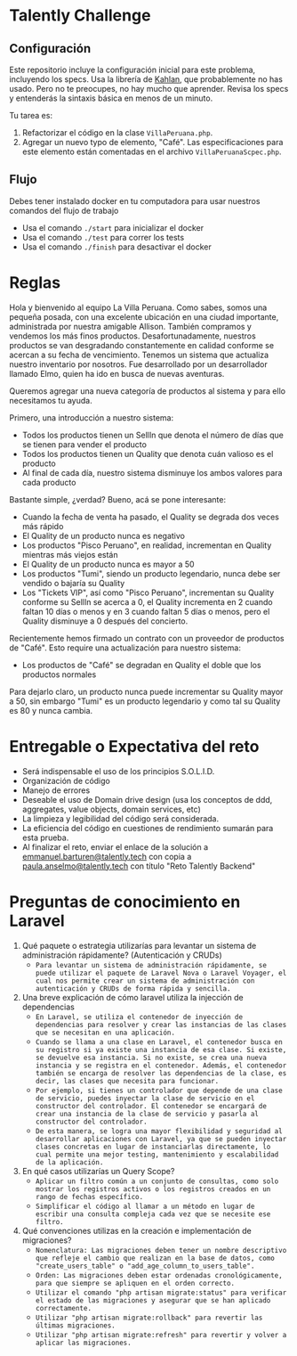 # Talently Challenge

## Configuración

Este repositorio incluye la configuración inicial para este problema, incluyendo los specs. Usa la librería de [Kahlan](http://kahlan.readthedocs.org/en/latest/), que probablemente no has usado. Pero no te preocupes, no hay mucho que aprender. Revisa los specs y entenderás la sintaxis básica en menos de un minuto.

Tu tarea es:

1. Refactorizar el código en la clase `VillaPeruana.php`.
2. Agregar un nuevo typo de elemento, "Café". Las especificaciones para este elemento están comentadas en el archivo `VillaPeruanaScpec.php`.

## Flujo

Debes tener instalado docker en tu computadora para usar nuestros comandos del flujo de trabajo

- Usa el comando `./start` para inicializar el docker
- Usa el comando `./test` para correr los tests
- Usa el comando `./finish` para desactivar el docker

# Reglas

Hola y bienvenido al equipo La Villa Peruana. Como sabes, somos una pequeña posada, con una excelente ubicación en una ciudad importante, administrada por nuestra amigable Allison. También compramos y vendemos los más finos productos. Desafortunadamente, nuestros productos se van desgradando constantemente en calidad conforme se acercan a su fecha de vencimiento. Tenemos un sistema que actualiza nuestro inventario por nosotros. Fue desarrollado por un desarrollador llamado Elmo, quien ha ido en busca de nuevas aventuras.

Queremos agregar una nueva categoría de productos al sistema y para ello necesitamos tu ayuda.

Primero, una introducción a nuestro sistema:

- Todos los productos tienen un SellIn que denota el número de días que se tienen para vender el producto
- Todos los productos tienen un Quality que denota cuán valioso es el producto
- Al final de cada día, nuestro sistema disminuye los ambos valores para cada producto

Bastante simple, ¿verdad? Bueno, acá se pone interesante:

- Cuando la fecha de venta ha pasado, el Quality se degrada dos veces más rápido
- El Quality de un producto nunca es negativo
- Los productos "Pisco Peruano", en realidad, incrementan en Quality mientras más viejos están
- El Quality de un producto nunca es mayor a 50
- Los productos "Tumi", siendo un producto legendario, nunca debe ser vendido o bajaría su Quality
- Los "Tickets VIP", así como "Pisco Peruano", incrementan su Quality conforme su SellIn se acerca a 0, el Quality incrementa en 2 cuando faltan 10 días o menos y en 3 cuando faltan 5 días o menos, pero el Quality disminuye a 0 después del concierto.

Recientemente hemos firmado un contrato con un proveedor de productos de "Café". Esto require una actualización para nuestro sistema:

- Los productos de "Café" se degradan en Quality el doble que los productos normales

Para dejarlo claro, un producto nunca puede incrementar su Quality mayor a 50, sin embargo "Tumi" es un producto legendario y como tal su Quality es 80 y nunca cambia.

# Entregable o Expectativa del reto
- Será indispensable el uso de los principios S.O.L.I.D.
- Organización de código
- Manejo de errores
- Deseable el uso de Domain drive design (usa los conceptos de ddd, aggregates, value objects, domain services, etc)
- La limpieza y legibilidad del código será considerada.
- La eficiencia del código en cuestiones de rendimiento sumarán para esta prueba.
- Al finalizar el reto, enviar el enlace de la solución a emmanuel.barturen@talently.tech con copia a paula.anselmo@talently.tech con título "Reto Talently Backend"

# Preguntas de conocimiento en Laravel

1. Qué paquete o estrategia utilizarías para levantar un sistema de administración rápidamente? (Autenticación y CRUDs)
    - `Para levantar un sistema de administración rápidamente, se puede utilizar el paquete de Laravel Nova o Laravel Voyager, el cual nos permite crear un sistema de administración con autenticación y CRUDs de forma rápida y sencilla.`
2. Una breve explicación de cómo laravel utiliza la injección de dependencias
    - `En Laravel, se utiliza el contenedor de inyección de dependencias para resolver y crear las instancias de las clases que se necesitan en una aplicación.`
    - `Cuando se llama a una clase en Laravel, el contenedor busca en su registro si ya existe una instancia de esa clase. Si existe, se devuelve esa instancia. Si no existe, se crea una nueva instancia y se registra en el contenedor. Además, el contenedor también se encarga de resolver las dependencias de la clase, es decir, las clases que necesita para funcionar.`
    - `Por ejemplo, si tienes un controlador que depende de una clase de servicio, puedes inyectar la clase de servicio en el constructor del controlador. El contenedor se encargará de crear una instancia de la clase de servicio y pasarla al constructor del controlador.`
    - `De esta manera, se logra una mayor flexibilidad y seguridad al desarrollar aplicaciones con Laravel, ya que se pueden inyectar clases concretas en lugar de instanciarlas directamente, lo cual permite una mejor testing, mantenimiento y escalabilidad de la aplicación.`
3. En qué casos utilizarías un Query Scope?
    - `Aplicar un filtro común a un conjunto de consultas, como solo mostrar los registros activos o los registros creados en un rango de fechas específico.`
    - `Simplificar el código al llamar a un método en lugar de escribir una consulta compleja cada vez que se necesite ese filtro.`
4. Qué convenciones utilizas en la creación e implementación de migraciones?
    - `Nomenclatura: Las migraciones deben tener un nombre descriptivo que refleje el cambio que realizan en la base de datos, como "create_users_table" o "add_age_column_to_users_table".`
    - `Orden: Las migraciones deben estar ordenadas cronológicamente, para que siempre se apliquen en el orden correcto.`
    - `Utilizar el comando "php artisan migrate:status" para verificar el estado de las migraciones y asegurar que se han aplicado correctamente.`
    - `Utilizar "php artisan migrate:rollback" para revertir las últimas migraciones.`
    - `Utilizar "php artisan migrate:refresh" para revertir y volver a aplicar las migraciones.`
